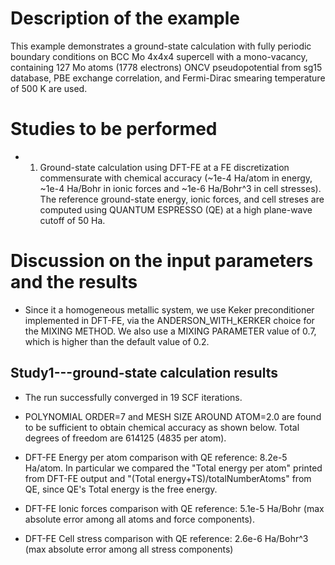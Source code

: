 Description of the example
==========================
This example demonstrates a ground-state calculation with fully periodic boundary conditions on BCC Mo 4x4x4 supercell with a mono-vacancy, containing 127 Mo atoms (1778 electrons) ONCV pseudopotential from sg15 database, PBE exchange correlation, and Fermi-Dirac smearing temperature of 500 K are used.

Studies to be performed
=======================
* 1) Ground-state calculation using DFT-FE at a FE discretization commensurate with chemical accuracy (~1e-4 Ha/atom in energy, ~1e-4 Ha/Bohr in ionic forces and ~1e-6 Ha/Bohr^3 in cell stresses). The reference ground-state energy, ionic forces, and cell streses are computed using QUANTUM ESPRESSO (QE) at a high plane-wave cutoff of 50 Ha.


Discussion on the input parameters and the results
=================================================
* Since it a homogeneous metallic system, we use Keker preconditioner implemented in DFT-FE, via the ANDERSON\_WITH\_KERKER choice for the MIXING METHOD. We also use a MIXING PARAMETER value of 0.7, which is higher than the default value of 0.2.


Study1---ground-state calculation results
-------
* The run successfully converged in 19 SCF iterations.

* POLYNOMIAL ORDER=7 and MESH SIZE AROUND ATOM=2.0 are found to be sufficient to obtain chemical accuracy as shown below. Total degrees of freedom are 614125 (4835 per atom).

* DFT-FE Energy per atom comparison with QE reference: 8.2e-5 Ha/atom. In particular we compared the "Total energy per atom" printed from DFT-FE output and "(Total energy+TS)/totalNumberAtoms" from QE, since QE's Total energy is the free energy.

* DFT-FE Ionic forces comparison with QE reference: 5.1e-5 Ha/Bohr (max absolute error among all atoms and force components). 

* DFT-FE Cell stress comparison with QE reference: 2.6e-6 Ha/Bohr^3 (max absolute error among all stress components)
